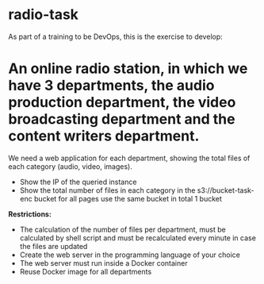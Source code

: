 # radio-task

As part of a training to be DevOps, this is the exercise to develop:

<h1>An online radio station, in which we have 3 departments, the audio production department, the video broadcasting department and the content writers department.</h1>

We need a web application for each department, showing the total files of each category (audio, video, images).
- Show the IP of the queried instance
- Show the total number of files in each category in the s3://bucket-task-enc bucket
for all pages use the same bucket in total 1 bucket


<b>Restrictions:</b>
- The calculation of the number of files per department, must be calculated by shell script and must be recalculated every minute in case the files are updated
- Create the web server in the programming language of your choice
- The web server must run inside a Docker container
- Reuse Docker image for all departments
